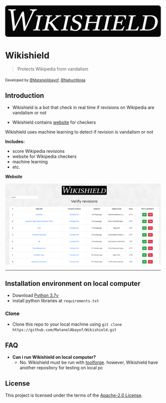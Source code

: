 <a href="https://wikishield.toolforge.org/"><img src="https://raw.githubusercontent.com/MatanelAbayof/Wikishield/master/screenshots/wikishield_big_icon.png" title="Wikishield" alt="Wikishield"></a>

# Wikishield

> Protects Wikipedia from vandalism

<div>
  <sub>
    Developed by <a href="https://github.com/MatanelAbayof">@MatanelAbayof</a>, <a href="https://github.com/NahumNoga">@NahumNoga</a>
  </sub>
</div>

## Introduction
- Wikishield is a bot that check in real time if revisions on Wikipedia are vandalism or not

- Wikishield contains [website](https://wikishield.toolforge.org/) for checkers

Wikishield uses machine learning to detect if revision is vandalism or not

**Includes:**

- score Wikipedia revisions
- website for Wikipedia checkers
- machine learning
- etc.


***Website***

[![Verify revisions screen](https://raw.githubusercontent.com/MatanelAbayof/Wikishield/master/screenshots/verifiy_revisions_en.png)]()


---

## Installation environment on local computer

- Download [Python 3.7v](https://www.python.org/downloads/release/python-377/)
- install python libraries at `requirements.txt`

### Clone

- Clone this repo to your local machine using `git clone https://github.com/MatanelAbayof/Wikishield.git`

## FAQ

- **Can i run Wikishield on local computer?**
    - No. Wikishield must be run with [toolforge](https://wikitech.wikimedia.org/wiki/Portal:Toolforge).
    however, Wikishield have another repository for testing on local pc
    

## License
This project is licensed under the terms of the [Apache-2.0 License](./LICENSE).

